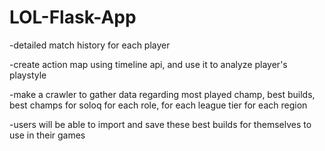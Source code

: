 # LOL-Flask-App

-detailed match history for each player


-create action map using timeline api, and use it to analyze player's playstyle


-make a crawler to gather data regarding most played champ, best builds, best champs for soloq for each role, for each league tier for each region

  -users will be able to import and save these best builds for themselves to use in their games
